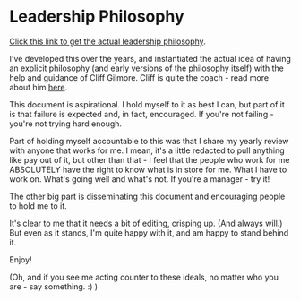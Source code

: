 # Leadership Philosophy

[Click this link to get the actual leadership philosophy](https://github.com/redmorestudio/leadership/blob/262f4789fb7be91b4da790efe67c684247b715c8/Seth's%20Leadership%20Philosophy%20v3-1.pdf).  

I've developed this over the years, and instantiated the actual idea of having an explicit philosophy (and early versions of the philosophy itself) with the help and guidance of Cliff Gilmore.  Cliff is quite the coach - read more about him [here](https://medium.com/@NorthofCenter/if-you-are-thinking-about-hiring-a-north-of-center-coach-8ea52e2fe452).

This document is aspirational. I hold myself to it as best I can, but part of it is that failure is expected and, in fact, encouraged. If you're not failing - you're not trying hard enough.

Part of holding myself accountable to this was that I share my yearly review with anyone that works for me. I mean, it's a little redacted to pull anything like pay out of it, but other than that - I feel that the people who work for me ABSOLUTELY have the right to know what is in store for me.  What I have to work on.  What's going well and what's not.  If you're a manager - try it!

The other big part is disseminating this document and encouraging people to hold me to it. 

It's clear to me that it needs a bit of editing, crisping up. (And always will.)  But even as it stands, I'm quite happy with it, and am happy to stand behind it.  

Enjoy!

(Oh, and if you see me acting counter to these ideals, no matter who you are - say something. :) )
